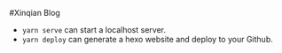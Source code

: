 #Xinqian Blog

* `yarn serve` can start a localhost server.
* `yarn deploy` can generate a hexo website and deploy to your Github.